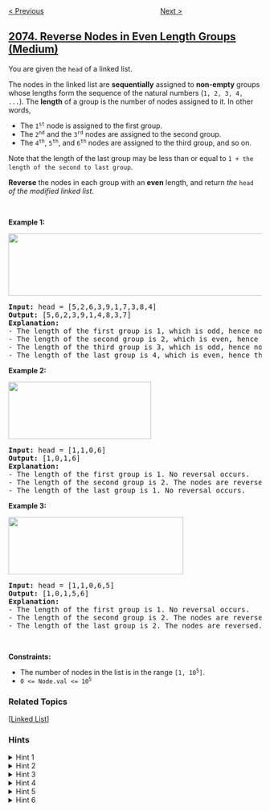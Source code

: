 <!--|This file generated by command(leetcode description); DO NOT EDIT.    |-->
<!--+----------------------------------------------------------------------+-->
<!--|@author    awesee <openset.wang@gmail.com>                           |-->
<!--|@link      https://github.com/awesee                                 |-->
<!--|@home      https://github.com/awesee/leetcode                        |-->
<!--+----------------------------------------------------------------------+-->

[< Previous](../time-needed-to-buy-tickets "Time Needed to Buy Tickets")
　　　　　　　　　　　　　　　　
[Next >](../decode-the-slanted-ciphertext "Decode the Slanted Ciphertext")

## [2074. Reverse Nodes in Even Length Groups (Medium)](https://leetcode.com/problems/reverse-nodes-in-even-length-groups "反转偶数长度组的节点")

<p>You are given the <code>head</code> of a linked list.</p>

<p>The nodes in the linked list are <strong>sequentially</strong> assigned to <strong>non-empty</strong> groups whose lengths form the sequence of the natural numbers (<code>1, 2, 3, 4, ...</code>). The <strong>length</strong> of a group is the number of nodes assigned to it. In other words,</p>

<ul>
	<li>The <code>1<sup>st</sup></code> node is assigned to the first group.</li>
	<li>The <code>2<sup>nd</sup></code> and the <code>3<sup>rd</sup></code> nodes are assigned to the second group.</li>
	<li>The <code>4<sup>th</sup></code>, <code>5<sup>th</sup></code>, and <code>6<sup>th</sup></code> nodes are assigned to the third group, and so on.</li>
</ul>

<p>Note that the length of the last group may be less than or equal to <code>1 + the length of the second to last group</code>.</p>

<p><strong>Reverse</strong> the nodes in each group with an <strong>even</strong> length, and return <em>the</em> <code>head</code> <em>of the modified linked list</em>.</p>

<p>&nbsp;</p>
<p><strong>Example 1:</strong></p>
<img alt="" src="https://assets.leetcode.com/uploads/2021/10/25/eg1.png" style="width: 699px; height: 124px;" />
<pre>
<strong>Input:</strong> head = [5,2,6,3,9,1,7,3,8,4]
<strong>Output:</strong> [5,6,2,3,9,1,4,8,3,7]
<strong>Explanation:</strong>
- The length of the first group is 1, which is odd, hence no reversal occurs.
- The length of the second group is 2, which is even, hence the nodes are reversed.
- The length of the third group is 3, which is odd, hence no reversal occurs.
- The length of the last group is 4, which is even, hence the nodes are reversed.
</pre>

<p><strong>Example 2:</strong></p>
<img alt="" src="https://assets.leetcode.com/uploads/2021/10/25/eg2.png" style="width: 284px; height: 114px;" />
<pre>
<strong>Input:</strong> head = [1,1,0,6]
<strong>Output:</strong> [1,0,1,6]
<strong>Explanation:</strong>
- The length of the first group is 1. No reversal occurs.
- The length of the second group is 2. The nodes are reversed.
- The length of the last group is 1. No reversal occurs.
</pre>

<p><strong>Example 3:</strong></p>
<img alt="" src="https://assets.leetcode.com/uploads/2021/11/17/ex3.png" style="width: 348px; height: 114px;" />
<pre>
<strong>Input:</strong> head = [1,1,0,6,5]
<strong>Output:</strong> [1,0,1,5,6]
<strong>Explanation:</strong>
- The length of the first group is 1. No reversal occurs.
- The length of the second group is 2. The nodes are reversed.
- The length of the last group is 2. The nodes are reversed.
</pre>

<p>&nbsp;</p>
<p><strong>Constraints:</strong></p>

<ul>
	<li>The number of nodes in the list is in the range <code>[1, 10<sup>5</sup>]</code>.</li>
	<li><code>0 &lt;= Node.val &lt;= 10<sup>5</sup></code></li>
</ul>

### Related Topics
  [[Linked List](../../tag/linked-list/README.md)]

### Hints
<details>
<summary>Hint 1</summary>
Consider the list structure ...A → (B → ... → C) → D..., where the nodes between B and C (inclusive) form a group, A is the last node of the previous group, and D is the first node of the next group. How can you utilize this structure?
</details>

<details>
<summary>Hint 2</summary>
Suppose you have B → ... → C reversed (because it was of even length) so that it is now C → ... → B. What references do you need to fix so that the transitions between the previous, current, and next groups are correct?
</details>

<details>
<summary>Hint 3</summary>
A.next should be set to C, and B.next should be set to D.
</details>

<details>
<summary>Hint 4</summary>
Once the current group is finished being modified, you need to find the new A, B, C, and D nodes for the next group. How can you use the old A, B, C, and D nodes to find the new ones?
</details>

<details>
<summary>Hint 5</summary>
The new A is either the old B or old C depending on if the group was of even or odd length. The new B is always the old D. The new C and D can be found based on the new B and the next group's length.
</details>

<details>
<summary>Hint 6</summary>
You can set the initial values of A, B, C, and D to A = null, B = head, C = head, D = head.next. Repeat the steps from the previous hints until D is null.
</details>
